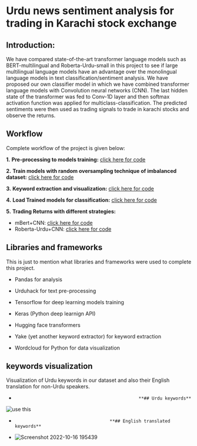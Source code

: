 
# Urdu news sentiment analysis for trading in Karachi stock exchange

## Introduction:
We have compared state-of-the-art transformer language models such as BERT-multilingual and Roberta-Urdu-small in this project to see if large multilingual language models have an advantage over the monolingual language models in text classification/sentiment analysis. We have proposed our own classifier model in which we have combined transformer language models with Convolution neural networks (CNN). The last hidden state of the transformer was fed to Conv-1D layer and then softmax activation function was applied for multiclass-classification. The predicted sentiments were then used as trading signals to trade in karachi stocks and observe the returns. 



## Workflow

Complete workflow of the project is given below:

**1.** **Pre-processing to models training:** [click here for code](https://github.com/sarmad9987/Urdu-news-sentiment-analysis-for-trading-in-Karachi-Stock-exchange/blob/main/Model%20training/Model%20training%20.ipynb)

**2.** **Train models with random oversampling technique of imbalanced dataset:** [click here for code](https://github.com/sarmad9987/Urdu-news-sentiment-analysis-for-trading-in-Karachi-Stock-exchange/blob/main/Model%20training/Models%20training%20oversampled%20dataset.ipynb)

**3.** **Keyword extraction and visualization:** [click here for code](https://github.com/sarmad9987/Urdu-news-sentiment-analysis-for-trading-in-Karachi-Stock-exchange/blob/main/Keyword%20Extraction/Keywords_extraction.ipynb)
  
**4.** **Load Trained models for classification:** [click here for code](https://github.com/sarmad9987/Urdu-news-sentiment-analysis-for-trading-in-Karachi-Stock-exchange/blob/main/Load%20trained%20models%20for%20classification/Models_labels%20.ipynb)

**5.** **Trading Returns with different strategies:** 
  
  * mBert+CNN: [click here for code](https://github.com/sarmad9987/Urdu-news-sentiment-analysis-for-trading-in-Karachi-Stock-exchange/blob/main/Trading%20Returns/mBert%2BCNN%20Returns.ipynb)  
  * Roberta-Urdu+CNN: [click here for code](https://github.com/sarmad9987/Urdu-news-sentiment-analysis-for-trading-in-Karachi-Stock-exchange/blob/main/Trading%20Returns/Roberta%2BCNN%20Returns.ipynb)  


## Libraries and frameworks

This is just to mention what libraries and frameworks were used to complete this project.

* Pandas for analysis

* Urduhack for text pre-processing

* Tensorflow for deep learning models training 

* Keras (Python deep learnign API)

* Hugging face transformers

* Yake (yet another keyword extractor) for keyword extraction

* Wordcloud for Python for data visualization


## keywords visualization

Visualization of Urdu keywords in our dataset and also their English translation for non-Urdu speakers.

*                                                    **## Urdu keywords**




![use this](https://user-images.githubusercontent.com/90148389/196811220-a724290f-8c35-4449-9a34-3887436803ac.jpg)



*                                         **## English translated keywords**




* ![Screenshot 2022-10-16 195439](https://user-images.githubusercontent.com/90148389/196811326-8c0f68f9-796f-44ee-b3a3-31b78c4a2187.jpg)
